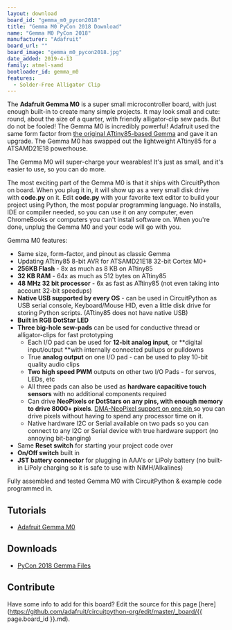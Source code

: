 ```yaml
---
layout: download
board_id: "gemma_m0_pycon2018"
title: "Gemma M0 PyCon 2018 Download"
name: "Gemma M0 PyCon 2018"
manufacturer: "Adafruit"
board_url: ""
board_image: "gemma_m0_pycon2018.jpg"
date_added: 2019-4-13
family: atmel-samd
bootloader_id: gemma_m0
features:
  - Solder-Free Alligator Clip
---
```


The **Adafruit Gemma M0** is a super small microcontroller board, with just enough built-in to create many simple projects. It may look small and cute: round, about the size of a quarter, with friendly alligator-clip sew pads. But do not be fooled! The Gemma M0 is incredibly powerful! Adafruit used the same form factor from [the original ATtiny85-based Gemma](https://www.adafruit.com/product/1222) and gave it an upgrade. The Gemma M0 has swapped out the lightweight ATtiny85 for a ATSAMD21E18 powerhouse.

The Gemma M0 will super-charge your wearables! It's just as small, and it's easier to use, so you can do more.

The most exciting part of the Gemma M0 is that it ships with CircuitPython on board. When you plug it in, it will show up as a very small disk drive with **code.py** on it. Edit **code.py** with your favorite text editor to build your project using Python, the most popular programming language. No installs, IDE or compiler needed, so you can use it on any computer, even ChromeBooks or computers you can't install software on. When you're done, unplug the Gemma M0 and your code will go with you.

Gemma M0 features:

*   Same size, form-factor, and pinout as classic Gemma
*   Updating ATtiny85 8-bit AVR for ATSAMD21E18 32-bit Cortex M0+
*   **256KB Flash** - 8x as much as 8 KB on ATtiny85
*   **32 KB RAM** - 64x as much as 512 bytes on ATtiny85
*   **48 MHz 32 bit processor** - 6x as fast as ATtiny85 (not even taking into account 32-bit speedups)
*   **Native USB supported by every OS** - can be used in CircuitPython as USB serial console, Keyboard/Mouse HID, even a little disk drive for storing Python scripts. (ATtiny85 does not have native USB)
*   **Built in RGB DotStar LED**
*   **Three big-hole sew-pads** can be used for conductive thread or alligator-clips for fast prototyping
    *   Each I/O pad can be used for **12-bit analog input**, or **digital input/output **with internally connected pullups or pulldowns
    *   True **analog output** on one I/O pad - can be used to play 10-bit quality audio clips
    *   **Two** **high speed PWM** outputs on other two I/O Pads - for servos, LEDs, etc
    *   All three pads can also be used as **hardware capacitive touch sensors** with no additional components required
    *   Can drive **NeoPixels or DotStars on any pins, with enough memory to drive 8000+ pixels**. [DMA-NeoPixel support on one pin ](https://learn.adafruit.com/dma-driven-neopixels)so you can drive pixels without having to spend any processor time on it.
    *   Native hardware I2C or Serial available on two pads so you can connect to any I2C or Serial device with true hardware support (no annoying bit-banging)
*   Same **Reset switch** for starting your project code over
*   **On/Off switch** built in
*   **JST battery connector** for plugging in AAA's or LiPoly battery (no built-in LiPoly charging so it is safe to use with NiMH/Alkalines)

Fully assembled and tested Gemma M0 with CircuitPython & example code programmed in.

## Tutorials
* [Adafruit Gemma M0](https://learn.adafruit.com/adafruit-gemma-m0)

## Downloads
* [PyCon 2018 Gemma Files](https://github.com/adafruit/CircuitPython_Badge_README/tree/master/final_versions/PYCON_2018)

## Contribute
Have some info to add for this board? Edit the source for this page [here](https://github.com/adafruit/circuitpython-org/edit/master/_board/{{ page.board_id }}.md).
